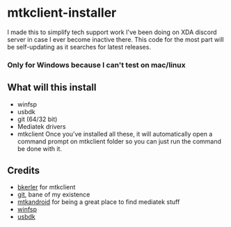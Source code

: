 # mtkclient-installer
I made this to simplify tech support work I've been doing on XDA discord server in case I ever become inactive there. This code for the most part will be self-updating as it searches for latest releases.
### Only for Windows because I can't test on mac/linux

## What will this install
- winfsp
- usbdk
- git (64/32 bit)
- Mediatek drivers
- mtkclient
Once you've installed all these, it will automatically open a command prompt on mtkclient folder so you can just run the command be done with it.

## Credits
- [bkerler](https://github.com/bkerler/) for mtkclient
- [git](https://github.com/git/), bane of my existence
- [mtkandroid](https://androidmtk.com/category/download) for being a great place to find mediatek stuff
- [winfsp](https://winfsp.dev/rel/)
- [usbdk](https://github.com/daynix/UsbDk/releases)
